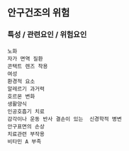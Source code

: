 ## 안구건조의 위험



### 특성 / 관련요인 / 위험요인

>   

    노화
    자가 면역 질환
    콘택트 렌즈 착용
    여성
    환경적 요소
    알레르기 과거력
    호르몬 변화
    생활양식
    인공호흡기 치료
    감각이나 운동 반사 결손이 있는  신경학적 병변
    안구표면의 손상
    치료관련 부작용
    비타민 A 부족
